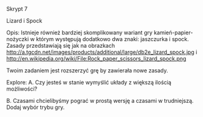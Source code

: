 Skrypt 7

Lizard i Spock

Opis:
Istnieje również bardziej skomplikowany wariant gry kamień-papier-nożyczki w którym występują dodatkowo dwa znaki: jaszczurka i spock.
Zasady przedstawiają się jak na obrazkach http://a.tgcdn.net/images/products/additional/large/db2e_lizard_spock.jpg i http://en.wikipedia.org/wiki/File:Rock_paper_scissors_lizard_spock.png

Twoim zadaniem jest rozszerzyć grę by zawierała nowe zasady.

Explore:
A. Czy jesteś w stanie wymyślić układy z większą ilością możliwości?

B. Czasami chcielibyśmy pograć w prostą wersję a czasami w trudniejszą. Dodaj wybór trybu gry.